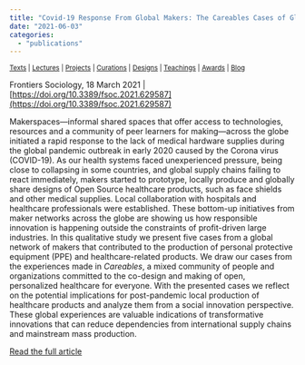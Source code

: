 ```yaml
---
title: "Covid-19 Response From Global Makers: The Careables Cases of Global Design and Local Production"
date: "2021-06-03"
categories: 
  - "publications"
---
```


<small>[Texts](../texts.html) | [Lectures](../lectures.html) | [Projects](../projects.html) | [Curations](../curation.html) | [Designs](../designs.html) | [Teachings](../teachings.html) | [Awards](../awards.html) | <a href="https://readruiz.medium.com/" target="_blank">Blog</a></small>

Frontiers Sociology, 18 March 2021 | [https://doi.org/10.3389/fsoc.2021.629587](https://doi.org/10.3389/fsoc.2021.629587)

Makerspaces—informal shared spaces that offer access to technologies, resources and a community of peer learners for making—across the globe initiated a rapid response to the lack of medical hardware supplies during the global pandemic outbreak in early 2020 caused by the Corona virus (COVID-19). As our health systems faced unexperienced pressure, being close to collapsing in some countries, and global supply chains failing to react immediately, makers started to prototype, locally produce and globally share designs of Open Source healthcare products, such as face shields and other medical supplies. Local collaboration with hospitals and healthcare professionals were established. These bottom-up initiatives from maker networks across the globe are showing us how responsible innovation is happening outside the constraints of profit-driven large industries. In this qualitative study we present five cases from a global network of makers that contributed to the production of personal protective equipment (PPE) and healthcare-related products. We draw our cases from the experiences made in _Careables_, a mixed community of people and organizations committed to the co-design and making of open, personalized healthcare for everyone. With the presented cases we reflect on the potential implications for post-pandemic local production of healthcare products and analyze them from a social innovation perspective. These global experiences are valuable indications of transformative innovations that can reduce dependencies from international supply chains and mainstream mass production.

[Read the full article](https://www.frontiersin.org/articles/10.3389/fsoc.2021.629587/full)
